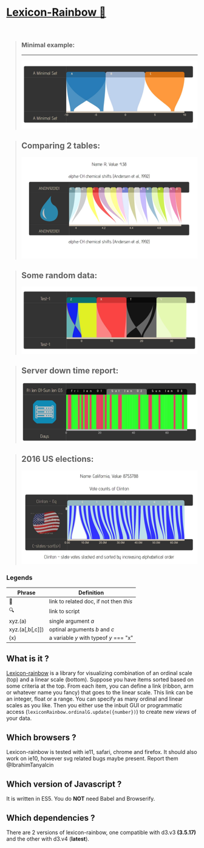 # <a id="h1" href="#h1">Lexicon-Rainbow [:rainbow:](MAIN)</a>
<br>

>### Minimal example:
>___
>[<img src="./examples/Minimal/minimal.jpg">][MAIN] 

>## Comparing 2 tables:
>[<img src="./examples/AminoAcids/aminoAcids.jpg">][MAIN]

>## Some random data:
>[<img src="./examples/RandomDataset/randomDataset.jpg">][MAIN] 

>## Server down time report:
>[<img src="./examples/ServerDownTime/serverDownTime.jpg">][MAIN] 

>## 2016 US elections:
>[<img src="./examples/USvotes/USvotes.jpg">][MAIN] 


### Legends
Phrase | Definition
-------|-----------
:link: |link to related doc, if not then *this*
:mag:  |link to script
xyz.(a)|single argument *a*
xyz.(a[,b[,c]])|optinal arguments *b* and *c*
{x} | a variable *y* with typeof *y* === "x"

## What is it ?
[Lexicon-rainbow](#h1) is a library for visualizing combination of an ordinal scale (top) and a linear scale (bottom). Suppose you have items sorted based on some criteria at the top. From each item, you can define a link (ribbon, arm or whatever name you fancy) that goes to the linear scale. This link can be an integer, float or a range. You can specify as many ordinal and linear scales as you like. Then you either use the inbuit GUI or programmatic access (```lexiconRainbow.ordinalG.update({number})```) to create new *views* of your data.

## Which browsers ? 
Lexicon-rainbow is tested with ie11, safari, chrome and firefox. It should also work on ie10, however svg related bugs maybe present. Report them @IbrahimTanyalcin

## Which version of Javascript ? 
It is written in ES5. You do __NOT__ need Babel and Browserify.

## Which dependencies ? 
There are 2 versions of lexicon-rainbow, one compatible with d3.v3 **(3.5.17)** and the other with
d3.v4 (**latest**).

[MAIN]: https://github.com/IbrahimTanyalcin/LEXICON